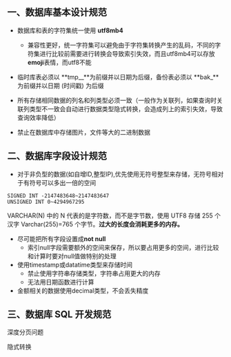 ## 一、数据库基本设计规范

- 数据库和表的字符集统一使用 **utf8mb4**
  - 兼容性更好，统一字符集可以避免由于字符集转换产生的乱码，不同的字符集进行比较前需要进行转换会导致索引失效，而且utf8mb4可以存放**emoji**表情，而utf8不能

- 临时库表必须以 **tmp__**为前缀并以日期为后缀，备份表必须以 **bak_**为前缀并以日期 (时间戳) 为后缀
- 所有存储相同数据的列名和列类型必须一致（一般作为关联列，如果查询时关联列类型不一致会自动进行数据类型隐式转换，会造成列上的索引失效，导致查询效率降低）
- 禁止在数据库中存储图片，文件等大的二进制数据

## 二、数据库字段设计规范

- 对于非负型的数据(如自增ID,整型IP),优先使用无符号整型来存储，无符号相对于有符号可以多出一倍的空间

```mysql
SIGNED INT -2147483648~2147483647
UNSIGNED INT 0~4294967295
```

VARCHAR(N) 中的 N 代表的是字符数，而不是字节数，使用 UTF8 存储 255 个汉字 Varchar(255)=765 个字节。**过大的长度会消耗更多的内存。**

- 尽可能把所有字段设置成**not null**
  - 索引null字段需要额外的空间来保存，所以要占用更多的空间，进行比较和计算时要对null值做特别的处理
- 使用timestamp或datatime类型来存储时间
  - 禁止使用字符串存储类型，字符串占用更大的内存
  - 无法用日期函数进行计算
- 金额相关的数据使用decimal类型，不会丢失精度

## 三、数据库 SQL 开发规范

深度分页问题

隐式转换

